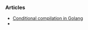 ### Articles
- [Conditional compilation in Golang](https://blog.ralch.com/articles/golang-conditional-compilation/)
- 
